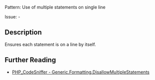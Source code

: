 Pattern: Use of multiple statements on single line

Issue: -

## Description

Ensures each statement is on a line by itself.

## Further Reading

* [PHP_CodeSniffer - Generic.Formatting.DisallowMultipleStatements](https://github.com/PHPCSStandards/PHP_CodeSniffer/blob/master/src/Standards/Generic/Sniffs/Formatting/DisallowMultipleStatementsSniff.php)